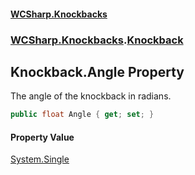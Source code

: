 #### [WCSharp\.Knockbacks](README.md 'README')
### [WCSharp\.Knockbacks](WCSharp.Knockbacks.md 'WCSharp\.Knockbacks').[Knockback](WCSharp.Knockbacks.Knockback.md 'WCSharp\.Knockbacks\.Knockback')

## Knockback\.Angle Property

The angle of the knockback in radians\.

```csharp
public float Angle { get; set; }
```

#### Property Value
[System\.Single](https://learn.microsoft.com/en-us/dotnet/api/system.single 'System\.Single')